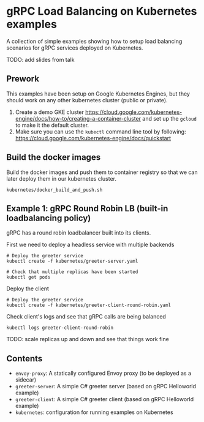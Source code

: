 # gRPC Load Balancing on Kubernetes examples

A collection of simple examples showing how to setup load balancing scenarios for gRPC services deployed on Kubernetes.

TODO: add slides from talk

## Prework

This examples have been setup on Google Kubernetes Engines, but they should work on any other kubernetes cluster (public or private).

1. Create a demo GKE cluster https://cloud.google.com/kubernetes-engine/docs/how-to/creating-a-container-cluster
   and set up the `gcloud` to make it the default cluster.
2. Make sure you can use the `kubectl` command line tool by following: https://cloud.google.com/kubernetes-engine/docs/quickstart

## Build the docker images

Build the docker images and push them to container registry so that we can later deploy them in
our kubernetes cluster.

```
kubernetes/docker_build_and_push.sh
```

## Example 1: gRPC Round Robin LB (built-in loadbalancing policy) 

gRPC has a round robin loadbalancer built into its clients.

First we need to deploy a headless service with multiple backends
```
# Deploy the greeter service 
kubectl create -f kubernetes/greeter-server.yaml

# Check that multiple replicas have been started
kubectl get pods
```

Deploy the client
```
# Deploy the greeter service 
kubectl create -f kubernetes/greeter-client-round-robin.yaml
```

Check client's logs and see that gRPC calls are being balanced
```
kubectl logs greeter-client-round-robin
```

TODO: scale replicas up and down and see that things work fine

## Contents

- `envoy-proxy`: A statically configured Envoy proxy (to be deployed as a sidecar)
- `greeter-server`: A simple C# greeter server (based on gRPC Helloworld example)
- `greeter-client`: A simple C# greeter client (based on gRPC Helloworld example)
- `kubernetes`: configuration for running examples on Kubernetes
